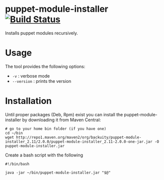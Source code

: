 puppet-module-installer [![Build Status](https://travis-ci.org/backuity/puppet-module-installer.png?branch=master)](https://travis-ci.org/backuity/puppet-module-installer)
=======================

Installs puppet modules recursively.

# Usage

The tool provides the following options:

  * `-v` : verbose mode
  * `--version` : prints the version


# Installation

Until proper packages (Deb, Rpm) exist you can install the puppet-module-installer by downloading it from Maven Central:

    # go to your home bin folder (if you have one)
    cd ~/bin
    wget http://repo1.maven.org/maven2/org/backuity/puppet-module-installer_2.11/2.0.0/puppet-module-installer_2.11-2.0.0-one-jar.jar -O puppet-module-installer.jar
      
Create a bash script with the following

    #!/bin/bash

    java -jar ~/bin/puppet-module-installer.jar "$@" 